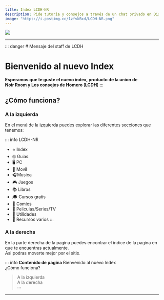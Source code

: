 ```yaml
---
title: Index LCDH-NR
description: Pide tutoria y consejos a través de un chat privado en Discord.
image: "https://i.postimg.cc/1zfvNBxd/LCDH-NR.png"
---
```


![](https://i.postimg.cc/ZnZGYHfn/INDEX-LCDH-NR.png)

---
::: danger # Mensaje del staff de LCDH

# Bienvenido al nuevo Index

**Esperamos que te guste el nuevo index, producto de la union de      
Noir Room y Los consejos de Homero (LCDH)**
:::

## ¿Cómo funciona?

### A la izquierda

En el menú de la izquierda puedes explorar las diferentes secciones que tenemos:

::: info LCDH-NR
- ⭐ Index
- 🤓 Guias
- 🖥️ PC
- 📲 Movil
- 🎧Musica
- 🎮 Juegos
- 📚 Libros
- 🎓 Cursos gratis
- 📙 Comics
- 🍿 Peliculas/Series/TV
- 🔧 Utilidades
- 📂 Recursos varios
:::

### A la derecha

En la parte derecha de la pagina puedes encontrar el indice de la pagina en que te encuentras actualmente.    
Asi podras moverte mejor por el sitio.

::: info **Contenido de pagina**
Bienvenido al nuevo Index    
¿Cómo funciona?    
> A la izquierda     
> A la derecha    
:::

---

